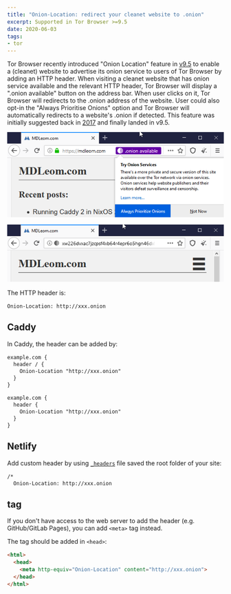 ```yaml
---
title: "Onion-Location: redirect your cleanet website to .onion"
excerpt: Supported in Tor Browser >=9.5
date: 2020-06-03
tags:
- tor
---
```


Tor Browser recently introduced "Onion Location" feature in [v9.5](https://blog.torproject.org/new-release-tor-browser-95) to enable a (cleanet) website to advertise its onion service to users of Tor Browser by adding an HTTP header. When visiting a cleanet website that has onion service available and the relevant HTTP header, Tor Browser will display a ".onion available" button on the address bar. When user clicks on it, Tor Browser will redirects to the .onion address of the website. User could also opt-in the "Always Prioritise Onions" option and Tor Browser will automatically redirects to a website's .onion if detected. This feature was initially suggested back in [2017](https://trac.torproject.org/projects/tor/ticket/21952) and finally landed in v9.5.

![.onion button](20200603/onion-location.png)

![Redirected to onion service](20200603/redirected-onion.png)

The HTTP header is:

```
Onion-Location: http://xxx.onion
```

## Caddy

In Caddy, the header can be added by:

``` plain v1
example.com {
  header / {
    Onion-Location "http://xxx.onion"
  }
}
```

``` plain v2
example.com {
  header {
    Onion-Location "http://xxx.onion"
  }
}
```

## Netlify

Add custom header by using [`_headers`](https://docs.netlify.com/routing/headers/) file saved the root folder of your site:

``` plain _headers
/*
  Onion-Location: http://xxx.onion
```

## <meta> tag

If you don't have access to the web server to add the header (e.g. GitHub/GitLab Pages), you can add `<meta>` tag instead.

The tag should be added in `<head>`:

``` html
<html>
  <head>
    <meta http-equiv="Onion-Location" content="http://xxx.onion">
  </head>
</html>
```
